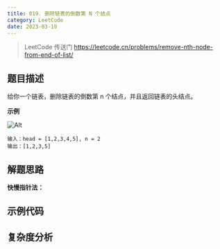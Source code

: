 ```yaml
---
title: 019. 删除链表的倒数第 N 个结点
category: LeetCode
date: 2023-03-19
---
```


> LeetCode 传送门 https://leetcode.cn/problems/remove-nth-node-from-end-of-list/

## 题目描述

给你一个链表，删除链表的倒数第 n 个结点，并且返回链表的头结点。

**示例**

![Alt](https://assets.leetcode.com/uploads/2020/10/03/remove_ex1.jpg)

```
输入：head = [1,2,3,4,5], n = 2
输出：[1,2,3,5]
```

## 解题思路

**快慢指针法：**



## 示例代码

## 复杂度分析
